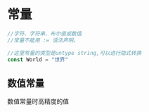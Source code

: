 # 常量

```go
//字符、字符串、布尔值或数值
//常量不能用 := 语法声明。

//这里常量的类型是untype string,可以进行隐式转换
const World = "世界"
```

## 数值常量

数值常量时高精度的值
